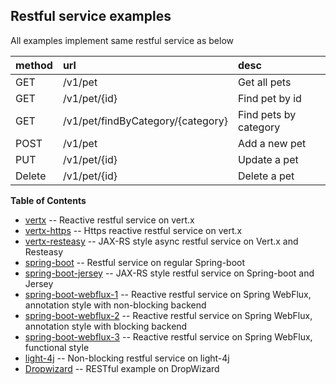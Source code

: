 ## Restful service examples 

All examples implement same restful service as below

|method|url|desc|
|:---|:---|:---|
|GET|/v1/pet|Get all pets|
|GET|/v1/pet/{id}|Find pet by id|
|GET|/v1/pet/findByCategory/{category}|Find pets by category|
|POST|/v1/pet|Add a new pet|
|PUT|/v1/pet/{id}|Update a pet|
|Delete|/v1/pet/{id}|Delete a pet|

**Table of Contents**

- [vertx](vertx/) -- Reactive restful service on vert.x
- [vertx-https](vertx-https/) -- Https reactive restful service on vert.x
- [vertx-resteasy](vertx-resteasy/) -- JAX-RS style async restful service on Vert.x and Resteasy
- [spring-boot](spring-boot/) -- Restful service on regular Spring-boot
- [spring-boot-jersey](spring-boot-jersey/) -- JAX-RS style restful service on Spring-boot and Jersey
- [spring-boot-webflux-1](spring-boot-webflux-1/) -- Reactive restful service on Spring WebFlux, annotation style with non-blocking backend
- [spring-boot-webflux-2](spring-boot-webflux-2/) -- Reactive restful service on Spring WebFlux, annotation style with blocking backend
- [spring-boot-webflux-3](spring-boot-webflux-3/) -- Reactive restful service on Spring WebFlux, functional style
- [light-4j](light4j) -- Non-blocking restful service on light-4j
- [Dropwizard](dropwizard) -- RESTful example on DropWizard